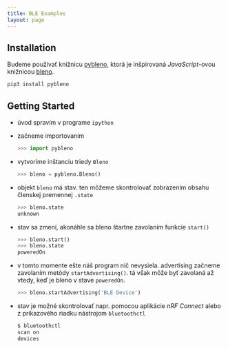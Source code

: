 ```yaml
---
title: BLE Examples
layout: page
---
```


## Installation

Budeme používať knižnicu [pybleno](https://github.com/Adam-Langley/pybleno), ktorá je inšpirovaná _JavaScript_-ovou knižnicou [bleno](https://github.com/noble/bleno).

```bash
pip3 install pybleno
```


## Getting Started

* úvod spravím v programe `ipython`

* začneme importovaním
    ```python
    >>> import pybleno
    ```

* vytvoríme inštanciu triedy `Bleno`
    ```python
    >>> bleno = pybleno.Bleno()
    ```

* objekt `bleno` má stav. ten môžeme skontrolovať zobrazením obsahu členskej premennej `.state`
    ```python
    >>> bleno.state
    unknown
    ```

* stav sa zmení, akonáhle sa bleno štartne zavolaním funkcie `start()`
    ```python
    >>> bleno.start()
    >>> bleno.state
    poweredOn
    ```

* v tomto momente ešte náš program nič nevysiela. advertising začneme zavolaním metódy `startAdvertising()`. tá však môže byť zavolaná až vtedy, keď je bleno v stave `poweredOn`.
    ```python
    >>> bleno.startAdvertising('BLE Device')
    ```

* stav je možné skontrolovať napr. pomocou aplikácie _nRF Connect_ alebo z príkazového riadku nástrojom `bluetoothctl`
    ```bash
    $ bluetoothctl
    scan on
    devices
    ```


